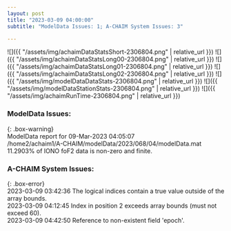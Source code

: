 ```yaml
---
layout: post
title: "2023-03-09 04:00:00"
subtitle: "ModelData Issues: 1; A-CHAIM System Issues: 3"

---
```


![]({{ "/assets/img/achaimDataStatsShort-2306804.png" | relative_url }})
![]({{ "/assets/img/achaimDataStatsLong00-2306804.png" | relative_url }})
![]({{ "/assets/img/achaimDataStatsLong01-2306804.png" | relative_url }})
![]({{ "/assets/img/achaimDataStatsLong02-2306804.png" | relative_url }})
![]({{ "/assets/img/modelDataDataStats-2306804.png" | relative_url }})
![]({{ "/assets/img/modelDataStationStats-2306804.png" | relative_url }})
![]({{ "/assets/img/achaimRunTime-2306804.png" | relative_url }})

### ModelData Issues:  
  
{: .box-warning}  
 ModelData report for 09-Mar-2023 04:05:07   
 /home2/achaim1/A-CHAIM/modelData/2023/068/04/modelData.mat   
 11.2903% of IONO foF2 data is non-zero and finite.   
  
### A-CHAIM System Issues:  
  
{: .box-error}  
2023-03-09 03:42:36 The logical indices contain a true value outside of the array bounds.  
2023-03-09 04:12:45 Index in position 2 exceeds array bounds (must not exceed 60).  
2023-03-09 04:42:50 Reference to non-existent field 'epoch'.  
